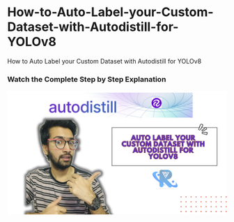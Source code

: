 # How-to-Auto-Label-your-Custom-Dataset-with-Autodistill-for-YOLOv8
How to Auto Label your Custom Dataset with Autodistill for YOLOv8


### Watch the Complete Step by Step Explanation

[![Watch the video](https://github.com/noorkhokhar99/How-to-Auto-Label-your-Custom-Dataset-with-Autodistill-for-YOLOv8/blob/main/financial%20education%20(1).png)](https://youtu.be/8jM1Pi4OxJo)
